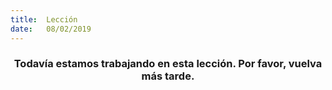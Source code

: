 ```yaml
---
title:  Lección
date:   08/02/2019
---
```


### <center>Todavía estamos trabajando en esta lección. Por favor, vuelva más tarde.</center>